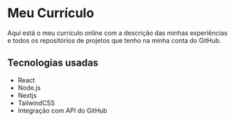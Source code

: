 # Meu Currículo

Aqui está o meu currículo online com a descrição das minhas experiências e todos os repositórios de projetos que tenho na minha conta do GitHub.

## Tecnologias usadas

* React
* Node.js
* Nextjs
* TailwindCSS
* Integração com API do GitHub